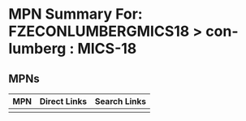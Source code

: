 



# MPN Summary For: FZECONLUMBERGMICS18 > con-lumberg : MICS-18

## MPNs
  

|MPN|Direct Links|Search Links|
| :--- | :--- | :--- |
||||
